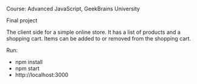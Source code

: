 Course: Advanced JavaScript, GeekBrains University

Final project

The client side for a simple online store. 
It has a list of products and a shopping cart. 
Items can be added to or removed from the shopping cart.

Run:
* npm install
* npm start
* http://localhost:3000
